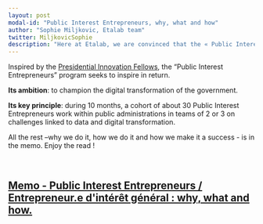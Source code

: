 ```yaml
---
layout: post
modal-id: "Public Interest Entrepreneurs, why, what and how"
author: "Sophie Miljkovic, Etalab team"
twitter: MiljkovicSophie
description: "Here at Etalab, we are convinced that the « Public Interest Entrepreneurs » program is a way for governments to transform the administration from within. That is the reason why we have put together a memo on what we do, why we do it and how we do it."
---
```


 Inspired by the [Presidential Innovation
 Fellows](https://presidentialinnovationfellows.gov/), the “Public
 Interest Entrepreneurs” program seeks to inspire in return.
 
**Its ambition**: to champion the digital transformation of the government. 

**Its key principle**: during 10 months, a cohort of about 30 Public
Interest Entrepreneurs work within public administrations in teams of
2 or 3 on challenges linked to data and digital transformation.

All the rest –why we do it, how we do it and how we make it a
success - is in the memo. Enjoy the read !

<br/>

## [Memo - Public Interest Entrepreneurs / Entrepreneur.e d'intérêt général : why, what and how.](https://entrepreneur-interet-general.etalab.gouv.fr/assets/Public-Interest-Entrepreneurs-EN-memo.pdf)

